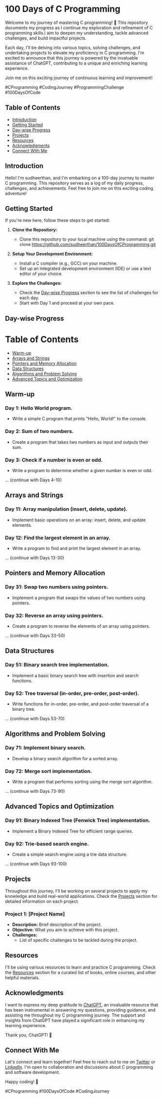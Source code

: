 # 100 Days of C Programming

Welcome to my journey of mastering C programming! 🚀 This repository documents my progress as I continue my exploration and refinement of C programming skills.I aim to deepen my understanding, tackle advanced challenges, and build impactful projects.

Each day, I'll be delving into various topics, solving challenges, and undertaking projects to elevate my proficiency in C programming. I'm excited to announce that this journey is powered by the invaluable assistance of ChatGPT, contributing to a unique and enriching learning experience.

Join me on this exciting journey of continuous learning and improvement!

#CProgramming #CodingJourney #ProgrammingChallenge #100DaysOfCode

## Table of Contents

- [Introduction](#introduction)
- [Getting Started](#getting-started)
- [Day-wise Progress](#day-wise-progress)
- [Projects](#projects)
- [Resources](#resources)
- [Acknowledgments](#acknowledgments)
- [Connect With Me](#connect-with-me)

## Introduction

Hello! I'm sudheerthan, and I'm embarking on a 100-day journey to master C programming. This repository serves as a log of my daily progress, challenges, and achievements. Feel free to join me on this exciting coding adventure!

## Getting Started

If you're new here, follow these steps to get started:

1. **Clone the Repository:**
   - Clone this repository to your local machine using the command:
     git clone https://github.com/sudheerthan/100DaysOfCProgramming.git

2. **Setup Your Development Environment:**
   - Install a C compiler (e.g., GCC) on your machine.
   - Set up an integrated development environment (IDE) or use a text editor of your choice.

3. **Explore the Challenges:**
   - Check the [Day-wise Progress](#day-wise-progress) section to see the list of challenges for each day.
   - Start with Day 1 and proceed at your own pace.

## Day-wise Progress
# Table of Contents

- [Warm-up](#warm-up)
- [Arrays and Strings](#arrays-and-strings)
- [Pointers and Memory Allocation](#pointers-and-memory-allocation)
- [Data Structures](#data-structures)
- [Algorithms and Problem Solving](#algorithms-and-problem-solving)
- [Advanced Topics and Optimization](#advanced-topics-and-optimization)

## Warm-up

### Day 1: Hello World program.
- Write a simple C program that prints "Hello, World!" to the console.

### Day 2: Sum of two numbers.
- Create a program that takes two numbers as input and outputs their sum.

### Day 3: Check if a number is even or odd.
- Write a program to determine whether a given number is even or odd.

... (continue with Days 4-10)

## Arrays and Strings

### Day 11: Array manipulation (insert, delete, update).
- Implement basic operations on an array: insert, delete, and update elements.

### Day 12: Find the largest element in an array.
- Write a program to find and print the largest element in an array.

... (continue with Days 13-30)

## Pointers and Memory Allocation

### Day 31: Swap two numbers using pointers.
- Implement a program that swaps the values of two numbers using pointers.

### Day 32: Reverse an array using pointers.
- Create a program to reverse the elements of an array using pointers.

... (continue with Days 33-50)

## Data Structures

### Day 51: Binary search tree implementation.
- Implement a basic binary search tree with insertion and search functions.

### Day 52: Tree traversal (in-order, pre-order, post-order).
- Write functions for in-order, pre-order, and post-order traversal of a binary tree.

... (continue with Days 53-70)

## Algorithms and Problem Solving

### Day 71: Implement binary search.
- Develop a binary search algorithm for a sorted array.

### Day 72: Merge sort implementation.
- Write a program that performs sorting using the merge sort algorithm.

... (continue with Days 73-90)

## Advanced Topics and Optimization

### Day 91: Binary Indexed Tree (Fenwick Tree) implementation.
- Implement a Binary Indexed Tree for efficient range queries.

### Day 92: Trie-based search engine.
- Create a simple search engine using a trie data structure.

... (continue with Days 93-100)

## Projects

Throughout this journey, I'll be working on several projects to apply my knowledge and build real-world applications. Check the [Projects](#projects) section for detailed information on each project.

### Project 1: [Project Name]
- **Description:** Brief description of the project.
- **Objective:** What you aim to achieve with this project.
- **Challenges:**
  - List of specific challenges to be tackled during the project.

## Resources

I'll be using various resources to learn and practice C programming. Check the [Resources](#resources) section for a curated list of books, online courses, and other helpful materials.

## Acknowledgments

I want to express my deep gratitude to [ChatGPT](https://www.openai.com/gpt), an invaluable resource that has been instrumental in answering my questions, providing guidance, and assisting me throughout my C programming journey. The support and insights from ChatGPT have played a significant role in enhancing my learning experience.

Thank you, ChatGPT! 🙌

## Connect With Me

Let's connect and learn together! Feel free to reach out to me on [Twitter](https://twitter.com/sudheerthan) or [LinkedIn](https://www.linkedin.com/in/sudheerthankp). I'm open to collaboration and discussions about C programming and software development.

Happy coding! 🌟

#CProgramming #100DaysOfCode #CodingJourney
